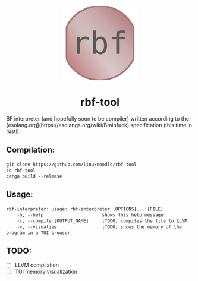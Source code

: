 <p align="center"><img src="rbf.png" height="200"/></p>
<h1 align="center">rbf-tool</h1>
BF interpreter (and hopefully soon to be compiler) written according to the [esolang.org](https://esolangs.org/wiki/Brainfuck) specification (this time in rust!).

## Compilation:
```
git clone https://github.com/linuxnoodle/rbf-tool
cd rbf-tool
cargo build --release
```
## Usage:
```
rbf-interpreter: usage: rbf-interpreter [OPTIONS]... [FILE]
    -h, --help                      shows this help message
    -c, --compile [OUTPUT_NAME]     [TODO] compiles the file to LLVM
    -v, --visualize                 [TODO] shows the memory of the program in a TUI browser
```
## TODO:
- [  ] LLVM compilation
- [  ] TUI memory visualization
